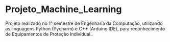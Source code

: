 # Projeto_Machine_Learning
Projeto realizado no 1° semestre de Engenharia da Computação, utilizando as linguagens Python (Pycharm) e C++ (Arduino IDE), para reconhecimento de Equipamentos de Proteção Individual..
